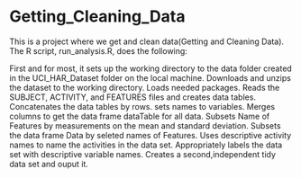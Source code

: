 # Getting_Cleaning_Data
This is a project where we get and clean data(Getting and Cleaning Data). The R script, run_analysis.R, does the following:

First and for most, it sets up the working directory to the data folder created in the UCI_HAR_Dataset folder on the local machine.
Downloads and unzips the dataset to the working directory.
Loads needed packages.
Reads the SUBJECT, ACTIVITY, and FEATURES files and creates data tables.
Concatenates the data tables by rows.
sets names to variables.
Merges columns to get the data frame dataTable for all data.
Subsets Name of Features by measurements on the mean and standard deviation.
Subsets the data frame Data by seleted names of Features.
Uses descriptive activity names to name the activities in the data set.
Appropriately labels the data set with descriptive variable names.
Creates a second,independent tidy data set and ouput it.
